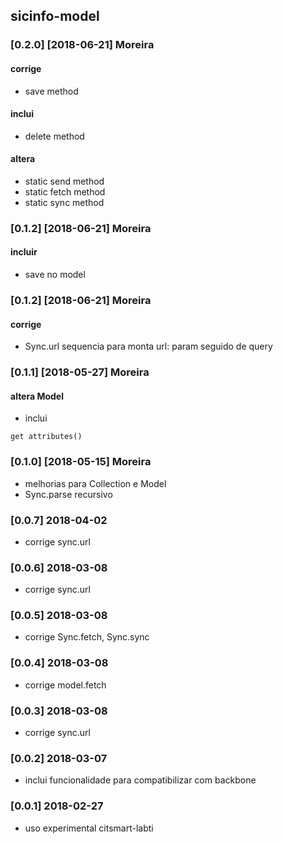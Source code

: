 ## sicinfo-model

### [0.2.0] [2018-06-21] Moreira
#### corrige 
- save method

#### inclui
- delete method

#### altera
- static send method
- static fetch method
- static sync method

### [0.1.2] [2018-06-21] Moreira
#### incluir
- save no model

### [0.1.2] [2018-06-21] Moreira
#### corrige
- Sync.url sequencia para monta url: param seguido de query

### [0.1.1] [2018-05-27] Moreira
#### altera Model
- inclui
```
get attributes()
```


### [0.1.0] [2018-05-15] Moreira
- melhorias para Collection e Model
- Sync.parse recursivo


### [0.0.7] 2018-04-02
- corrige sync.url

### [0.0.6] 2018-03-08
- corrige sync.url

### [0.0.5] 2018-03-08
- corrige Sync.fetch, Sync.sync

### [0.0.4] 2018-03-08
- corrige model.fetch

### [0.0.3] 2018-03-08
- corrige sync.url

### [0.0.2] 2018-03-07
- inclui funcionalidade para compatibilizar com backbone

### [0.0.1] 2018-02-27
- uso experimental citsmart-labti